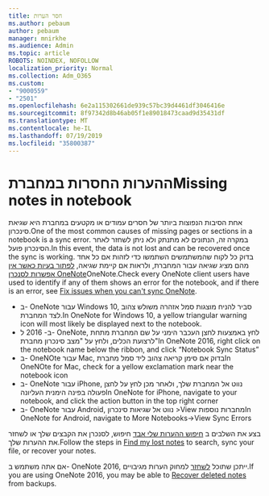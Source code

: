 ```yaml
---
title: חסר הערות
ms.author: pebaum
author: pebaum
manager: mnirkhe
ms.audience: Admin
ms.topic: article
ROBOTS: NOINDEX, NOFOLLOW
localization_priority: Normal
ms.collection: Adm_O365
ms.custom:
- "9000559"
- "2501"
ms.openlocfilehash: 6e2a115302661de939c57bc39d4461df3046416e
ms.sourcegitcommit: 8f97342d8b46ab05f1e89018473caad9d35431df
ms.translationtype: MT
ms.contentlocale: he-IL
ms.lasthandoff: 07/19/2019
ms.locfileid: "35800387"
---
```

# <a name="missing-notes-in-notebook"></a><span data-ttu-id="fb041-102">ההערות החסרות במחברת</span><span class="sxs-lookup"><span data-stu-id="fb041-102">Missing notes in notebook</span></span>

<span data-ttu-id="fb041-103">אחת הסיבות הנפוצות ביותר של חסרים עמודים או מקטעים במחברת היא שגיאת סינכרון.</span><span class="sxs-lookup"><span data-stu-id="fb041-103">One of the most common causes of missing pages or sections in a notebook is a sync error.</span></span> <span data-ttu-id="fb041-104">במקרה זה, הנתונים לא מתנתק ולא ניתן לשחזר לאחר הסינכרון פועל.</span><span class="sxs-lookup"><span data-stu-id="fb041-104">In this event, the data is not lost and can be recovered once the sync is working.</span></span> <span data-ttu-id="fb041-105">בדוק כל לקוח שהמשתמשים השתמשו כדי לזהות אם כל אחד מהם מציג שגיאה עבור המחברת, ולראות אם קיימת שגיאה, [לפתור בעיות כאשר אין אפשרות לסנכרן OneNote](https://support.office.com/article/299495ef-66d1-448f-90c1-b785a6968d45)OneNote.</span><span class="sxs-lookup"><span data-stu-id="fb041-105">Check every OneNote client users have used to identify if any of them shows an error for the notebook, and if there is an error, see [Fix issues when you can't sync OneNote](https://support.office.com/article/299495ef-66d1-448f-90c1-b785a6968d45).</span></span>

- <span data-ttu-id="fb041-106">ב- OneNote עבור Windows 10, סביר להניח מוצגות סמל אזהרה משולש צהוב לצד המחברת.</span><span class="sxs-lookup"><span data-stu-id="fb041-106">In OneNote for Windows 10, a yellow triangular warning icon will most likely be displayed next to the notebook.</span></span>
- <span data-ttu-id="fb041-107">ב- 2016 ל- OneNote, לחץ באמצעות לחצן העכבר הימני על שם המחברת מתחת לרצועת הכלים, ולחץ על "מצב סינכרון מחברת"</span><span class="sxs-lookup"><span data-stu-id="fb041-107">In OneNote 2016, right click on the notebook name below the ribbon, and click “Notebook Sync Status”</span></span>
- <span data-ttu-id="fb041-108">ב- OneNOte עבור Mac, בדוק אם סימן קריאה צהוב ליד סמל מחברת</span><span class="sxs-lookup"><span data-stu-id="fb041-108">In OneNOte for Mac, check for a yellow exclamation mark near the notebook icon</span></span>
- <span data-ttu-id="fb041-109">ב- OneNote עבור iPhone, נווט אל המחברת שלך, ולאחר מכן לחץ על לחצן פעולה בפינה הימנית העליונה</span><span class="sxs-lookup"><span data-stu-id="fb041-109">In OneNote for iPhone, navigate to your notebook, and click the action button in the top right corner</span></span>
- <span data-ttu-id="fb041-110">ב- OneNote עבור Android, נווט אל שגיאות סינכרון >View מחברות נוספות</span><span class="sxs-lookup"><span data-stu-id="fb041-110">In OneNote for Android, navigate to More Notebooks->View Sync Errors</span></span>

<span data-ttu-id="fb041-111">בצע את השלבים ב [חיפוש ההערות שלי אבד](https://support.office.com/article/32cb2bd7-afe7-44d2-a711-398a88421287) חיפוש, לסנכרן את הקבצים שלך או לשחזר את ההערות שלך.</span><span class="sxs-lookup"><span data-stu-id="fb041-111">Follow the steps in [Find my lost notes](https://support.office.com/article/32cb2bd7-afe7-44d2-a711-398a88421287) to search, sync your file, or recover your notes.</span></span>

<span data-ttu-id="fb041-112">אם אתה משתמש ב- OneNote 2016, ייתכן שתוכל [לשחזר](https://support.office.com/article/32ed1036-74fd-4c21-bc28-033a486e6b14) למחוק הערות מגיבויים.</span><span class="sxs-lookup"><span data-stu-id="fb041-112">If you are using OneNote 2016, you may be able to [Recover deleted notes](https://support.office.com/article/32ed1036-74fd-4c21-bc28-033a486e6b14) from backups.</span></span>